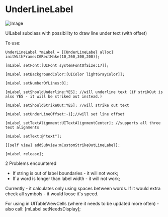 UnderLineLabel
==============


![Image](https://github.com/GuntisTreulands/UnderLineLabel/blob/master/ImagePreview.png)

UILabel subclass with possibility to draw line under text (with offset)


To use:


    UnderLineLabel *mLabel = [[UnderLineLabel alloc] initWithFrame:CGRectMake(10,260,300,200)];
        
    [mLabel setFont:[UIFont systemFontOfSize:17]];
    
    [mLabel setBackgroundColor:[UIColor lightGrayColor]];
    
    [mLabel setNumberOfLines:0];
    
	[mLabel setShouldUnderline:YES]; //will underline text (if strikOut is also YES - it will be striked out instead.)

    [mLabel setShouldStrikeOut:YES]; //will strike out text
    
    [mLabel setUnderLineOffset:-1];//will set line offset
    
    [mLabel setTextAlignment:UITextAlignmentCenter]; //supports all three text alignments
    
    [mLabel setText:@"text"];
    
    [[self view] addSubview:mCustomStrikeOutLineLabel];
    
    [mLabel release];


2 Problems encountered
 - If string is out of label boundaries - it will not work;
 - If a word is longer than label width - it will not work; 

Currently - it calculates only using spaces between words. If it would extra check all symbols - it would loose it's speed.

For using in UITableViewCells (where it needs to be updated more often) - also call:
    [mLabel setNeedsDisplay];